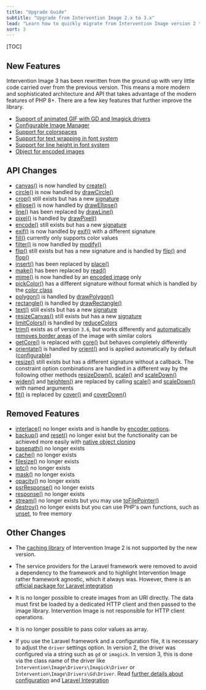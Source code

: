```yaml
---
title: "Upgrade Guide"
subtitle: "Upgrade from Intervention Image 2.x to 3.x"
lead: "Learn how to quickly migrate from Intervention Image version 2 to version 3. See what new features are available and what changes have been made in the update."
sort: 3
---
```


[TOC]

## New Features

Intervention Image 3 has been rewritten from the ground up with very little code carried
over from the previous version. This means a more modern and sophisticated
architecture and API that takes advantage of the modern features of PHP 8+.
There are a few key features that further improve the library.

- [Support of animated GIF with GD and Imagick drivers](/v3/basics/instantiation#creating-animations)
- [Configurable Image Manager](/v3/basics/configuration-drivers#create-a-new-image-manager-instance)
- [Support for colorspaces](/v3/basics/colors#colorspaces)
- [Support for text wrapping in font system](/v3/modifying-images/text-fonts)
- [Support for line height in font system](/v3/modifying-images/text-fonts)
- [Object for encoded images](/v3/basics/image-output#handling-of-encoded-image-data)

## API Changes

- [canvas()](/v2/api/canvas) is now handled by [create()](/v3/basics/instantiation#creating-new-images)
- [circle()](/v2/api/circle) is now handled by [drawCircle()](/v3/modifying-images/drawing#drawing-a-circle)
- [crop()](/v2/api/crop) still exists but has a new [signature](/v3/modifying-images/resizing#crop-image)
- [ellipse()](/v2/api/ellipse) is now handled by [drawEllipse()](/v3/modifying-images/drawing#drawing-ellipses)
- [line()](/v2/api/line) has been replaced by [drawLine()](/v3/modifying-images/drawing#drawing-a-line)
- [pixel()](/v2/api/pixel) is handled by [drawPixel()](/v3/modifying-images/drawing#drawing-a-pixel)
- [encode()](/v2/api/encode) still exists but has a new [signature](/v3/basics/image-output#encoding-images)
- [exif()](/v2/api/exif) is now handled by [exif()](/v3/basics/meta-information#exif-information) with a different signature
- [fill()](/v3/modifying-images/drawing#fill-images-with-color) currently only supports color values
- [filter()](/v2/api/filter) is now handled by [modify()](/v3/modifying-images/custom-modifiers)
- [flip()](/v2/api/flip) still exists but has a new signature and is handled by [flip()](/v3/modifying-images/effects#mirror-image-horizontally) and [flop()](/v3/modifying-images/effects#mirror-image-vertically)
- [insert()](/v2/api/insert) has been replaced by [place()](/v3/modifying-images/inserting)
- [make()](/v2/api/make) has been replaced by [read()](/v3/basics/instantiation#reading-image-sources)
- [mime()](/v2/api/make) is now handled by an [encoded image](/v3/basics/image-output#handling-of-encoded-image-data) only
- [pickColor()](/v2/api/pick-color) has a different signature without format which is handled by the [color class](/v3/basics/meta-information#reading-colors-of-certain-pixels)
- [polygon()](/v2/api/polygon) is handled by [drawPolygon()](/v3/modifying-images/drawing#drawing-a-polygon)
- [rectangle()](/v2/api/rectangle) is handled by [drawRectangle()](/v3/modifying-images/drawing#drawing-a-rectangle)
- [text()](/v2/api/text) still exists but has a new [signature](/v3/modifying-images/text-fonts)
- [resizeCanvas()](/v2/api/resize-canvas) still exists but has a new [signature](/v3/modifying-images/resizing)
- [limitColors()](/v2/api/limit-colors) is handled by [reduceColors](/v3/modifying-images/effects)
- [trim()](/v2/api/trim) exists as of version `3.6`, but works differently and [automatically removes border areas](/v3/modifying-images/resizing#trim-image) of the image with similar colors
- [getCore()](/v2/api/get-core) is replaced with [core()](/v3/modifying-images/advanced) but behaves completely differently
- [orientate()](/v2/api/orientate) is handled by [orient()](/v3/modifying-images/effects#image-orientation-according-to-exif-data) and is applied automatically by default ([configurable](/v3/basics/configuration-drivers))
- [resize()](/v2/api/resize) still exists but has a different signature without a callback. The constraint option combinations are handled in a different way by the following other methods [resizeDown()](/v3/modifying-images/resizing#resize-without-exceeding-the-original-size), [scale()](/v3/modifying-images/resizing#scale-images) and [scaleDown()](/v3/modifying-images/resizing#scale-images-but-do-not-exceed-the-original-size)
- [widen()](/v2/api/widen) and [heighten()](/v2/api/heighten) are replaced by calling [scale()](/v3/modifying-images/resizing#scale-images) and [scaleDown()](/v3/modifying-images/resizing#scale-images-but-do-not-exceed-the-original-size) with named arguments
- [fit()](/v2/api/fit) is replaced by [cover()](/v3/modifying-images/resizing#fitted-image-resizing) and [coverDown()](/v3/modifying-images/resizing#fitted-resizing-without-exceeding-the-original-size)

## Removed Features

- [interlace()](/v2/api/interlace) no longer exists and is handle by [encoder options](/v3/basics/image-output).
- [backup()](/v2/api/backup) and [reset()](/v2/api/reset) no longer exist but the functionality can be achieved more easily with [native object cloning](https://www.php.net/manual/en/language.oop5.cloning.php)
- [basepath()](/v2/api/base-path) no longer exists
- [cache()](/v2/api/cache) no longer exists
- [filesize()](/v2/api/filesize) no longer exists
- [iptc()](/v2/api/iptc) no longer exists
- [mask()](/v2/api/mask) no longer exists
- [opacity()](/v2/api/opacity) no longer exists
- [psrResponse()](/v2/api/psr-response) no longer exists
- [response()](/v2/api/response) no longer exists
- [stream()](/v2/api/stream) no longer exists but you may use [toFilePointer()](/v3/basics/image-output#transform-encoded-image-to-file-pointer)
- [destroy()](/v2/api/destroy) no longer exists but you can use PHP's own functions, such as [unset](https://www.php.net/manual/en/function.unset), to free memory

## Other Changes

- The [caching library](https://packagist.org/packages/intervention/imagecache)
  of Intervention Image 2 is not supported by the new version. 

- The service providers for the Laravel framework were removed to avoid a dependency to
  the framework and to highlight Intervention Image rather framework agnostic,
  which it always was. However, there is an [official package for Laravel integration](https://github.com/Intervention/image-laravel)

- It is no longer possible to create images from an URI directly. The data must
  first be loaded by a dedicated HTTP client and then passed to the image
  library. Intervention Image is not responsible for HTTP client operations.

- It is no longer possible to pass color values as array.

- If you use the Laravel framework and a configuration file, it is necessary to
  adjust the `driver` settings option. In version 2, the driver was configured via a
  string such as `gd` or `imagick`. In version 3, this is done via the class
  name of the driver like `Intervention\Image\Drivers\Imagick\Driver`  or
  `Intervention\Image\Drivers\Gd\Driver`. Read [further details about
  configuration](/v3/basics/configuration-drivers) and [Laravel Integration](/v3/getting-started/frameworks#laravel)
